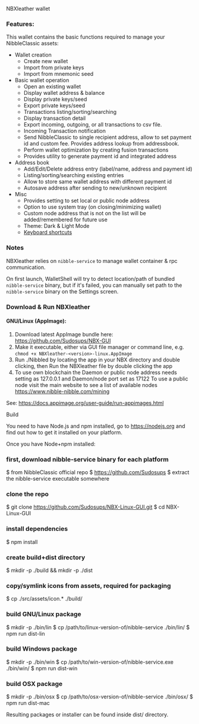 NBXleather wallet

### Features:
This wallet contains the basic functions required to manage your NibbleClassic assets:

* Wallet creation
  * Create new wallet
  * Import from private keys
  * Import from mnemonic seed
* Basic wallet operation
  * Open an existing  wallet
  * Display wallet address & balance
  * Display private keys/seed
  * Export private keys/seed
  * Transactions listing/sorting/searching
  * Display transaction detail
  * Export incoming, outgoing, or all transactions to csv file.
  * Incoming Transaction notification
  * Send NibbleClassic to single recipient address, allow to set payment id and custom fee. Provides address lookup from addressbook.
  * Perform wallet optimization by creating fusion transactions
  * Provides utility to generate payment id and integrated address
* Address book
  * Add/Edit/Delete address entry (label/name, address and payment id)
  * Listing/sorting/searching existing entries
  * Allow to store same wallet address with different payment id
  * Autosave address after sending to new/unknown recipient
* Misc
  * Provides setting to set local or public node address
  * Option to use system tray (on closing/minimizing wallet)
  * Custom node address that is not on the list will be added/remembered for future use
  * Theme: Dark & Light Mode
  * [Keyboard shortcuts](docs/shortcut.md)


### Notes

NBXleather relies on `nibble-service` to manage wallet container &amp; rpc communication.

On first launch, WalletShell will try to detect location/path of bundled `nibble-service` binary, but if it's failed, you can manually set path to the `nibble-service` binary on the Settings screen.

### Download & Run NBXleather


#### GNU/Linux (AppImage):
1. Download latest AppImage bundle here: https://github.com/Sudosups/NBX-GUI
2. Make it executable, either via GUI file manager or command line, e.g. `chmod +x NBXleather-<version>-linux.AppImage`
3. Run ./Nibbled by locating the app in your NBX directory and double clicking, then Run the NBXleather file by double clicking the app
4. To use own blockchain the Daemon or public node address needs setting as 127.0.0.1 and Daemon/node port set as 17122
   To use a public node visit the main website to see a list of available nodes https://www.nibble-nibble.com/mining


See: https://docs.appimage.org/user-guide/run-appimages.html

Build

You need to have Node.js and npm installed, go to https://nodejs.org and find out how to get it installed on your platform.

Once you have Node+npm installed:

### first, download nibble-service binary for each platform
$ from NibbleClassic official repo
$ https://github.com/Sudosups
$ extract the nibble-service executable somewhere

### clone the repo
$ git clone https://github.com/Sudosups/NBX-Linux-GUI.git
$ cd NBX-Linux-GUI

### install dependencies
$ npm install

### create build+dist directory
$ mkdir -p ./build && mkdir -p ./dist

### copy/symlink icons from assets, required for packaging
$ cp ./src/assets/icon.* ./build/

### build GNU/Linux package
$ mkdir -p ./bin/lin
$ cp /path/to/linux-version-of/nibble-service ./bin/lin/
$ npm run dist-lin

### build Windows package
$ mkdir -p ./bin/win
$ cp /path/to/win-version-of/nibble-service.exe ./bin/win/
$ npm run dist-win

### build OSX package
$ mkdir -p ./bin/osx
$ cp /path/to/osx-version-of/nibble-service ./bin/osx/
$ npm run dist-mac

Resulting packages or installer can be found inside dist/ directory.
